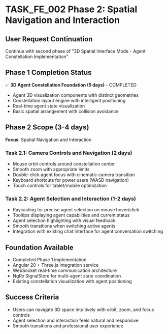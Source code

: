 # TASK_FE_002 Phase 2: Spatial Navigation and Interaction

## User Request Continuation
Continue with second phase of "3D Spatial Interface Mode - Agent Constellation Implementation"

## Phase 1 Completion Status
✅ **3D Agent Constellation Foundation (5 days)** - COMPLETED
- Agent 3D visualization components with distinct geometries
- Constellation layout engine with intelligent positioning
- Real-time agent state visualization
- Basic spatial arrangement with collision avoidance

## Phase 2 Scope (3-4 days)
**Focus**: Spatial Navigation and Interaction

### Task 2.1: Camera Controls and Navigation (2 days)
- Mouse orbit controls around constellation center
- Smooth zoom with appropriate limits
- Double-click agent focus with cinematic camera transition
- Keyboard shortcuts for power users (WASD navigation)
- Touch controls for tablet/mobile optimization

### Task 2.2: Agent Selection and Interaction (1-2 days)  
- Raycasting for precise agent selection on mouse hover/click
- Tooltips displaying agent capabilities and current status
- Agent selection highlighting with visual feedback
- Smooth transitions when switching active agents
- Integration with existing chat interface for agent conversation switching

## Foundation Available
- Completed Phase 1 implementation
- Angular 20 + Three.js integration service
- WebSocket real-time communication architecture
- NgRx SignalStore for multi-agent state coordination
- Existing constellation visualization with agent positioning

## Success Criteria
- Users can navigate 3D space intuitively with orbit, zoom, and focus controls
- Agent selection and interaction feels natural and responsive
- Smooth transitions and professional user experience